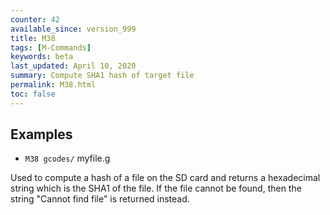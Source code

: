 ```yaml
---
counter: 42
available_since: version_999
title: M38
tags: [M-Commands] 
keywords: beta 
last_updated: April 10, 2020 
summary: Compute SHA1 hash of target file 
permalink: M38.html
toc: false 
---
```



## Examples

* ` M38 gcodes/ ` myfile.g

Used to compute a hash of a file on the SD card and returns a hexadecimal string which is the SHA1 of the file. If the file cannot be found, then the string "Cannot find file" is returned instead.

